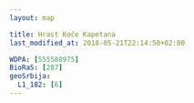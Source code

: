 ```yaml
---
layout: map

title: Hrast Koče Kapetana
last_modified_at: 2018-05-21T22:14:50+02:00

WDPA: [555588975]
BioRaS: [287]
geoSrbija:
  L1_182: [6]
---
```

